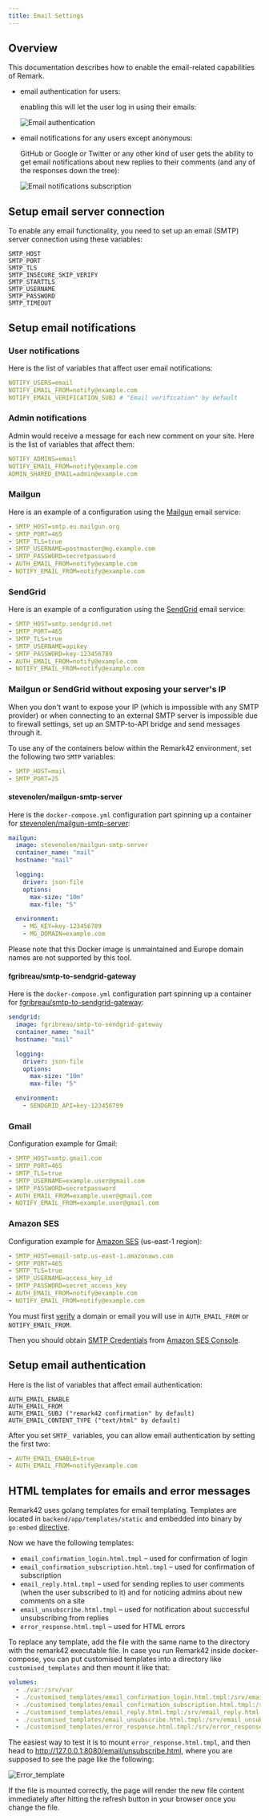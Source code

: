 ```yaml
---
title: Email Settings
---
```


## Overview

This documentation describes how to enable the email-related capabilities of Remark.

- email authentication for users:

  enabling this will let the user log in using their emails:

  ![Email authentication](images/email_auth.png)

- email notifications for any users except anonymous:

  GitHub or Google or Twitter or any other kind of user gets the ability to get email notifications about new replies to their comments (and any of the responses down the tree):

  ![Email notifications subscription](images/email_notifications.png)

## Setup email server connection

To enable any email functionality, you need to set up an email (SMTP) server connection using these variables:

```
SMTP_HOST
SMTP_PORT
SMTP_TLS
SMTP_INSECURE_SKIP_VERIFY
SMTP_STARTTLS
SMTP_USERNAME
SMTP_PASSWORD
SMTP_TIMEOUT
```

## Setup email notifications

### User notifications

Here is the list of variables that affect user email notifications:

```yaml
NOTIFY_USERS=email
NOTIFY_EMAIL_FROM=notify@example.com
NOTIFY_EMAIL_VERIFICATION_SUBJ # "Email verification" by default
```

### Admin notifications

Admin would receive a message for each new comment on your site. Here is the list of variables that affect them:

```yaml
NOTIFY_ADMINS=email
NOTIFY_EMAIL_FROM=notify@example.com
ADMIN_SHARED_EMAIL=admin@example.com
```

### Mailgun

Here is an example of a configuration using the [Mailgun](https://www.mailgun.com/) email service:

```yaml
- SMTP_HOST=smtp.eu.mailgun.org
- SMTP_PORT=465
- SMTP_TLS=true
- SMTP_USERNAME=postmaster@mg.example.com
- SMTP_PASSWORD=secretpassword
- AUTH_EMAIL_FROM=notify@example.com
- NOTIFY_EMAIL_FROM=notify@example.com
```

### SendGrid

Here is an example of a configuration using the [SendGrid](https://sendgrid.com/) email service:

```yaml
- SMTP_HOST=smtp.sendgrid.net
- SMTP_PORT=465
- SMTP_TLS=true
- SMTP_USERNAME=apikey
- SMTP_PASSWORD=key-123456789
- AUTH_EMAIL_FROM=notify@example.com
- NOTIFY_EMAIL_FROM=notify@example.com
```

### Mailgun or SendGrid without exposing your server's IP

When you don't want to expose your IP (which is impossible with any SMTP provider) or when connecting to an external SMTP server is impossible due to firewall settings, set up an SMTP-to-API bridge and send messages through it.

To use any of the containers below within the Remark42 environment, set the following two `SMTP` variables:

```yaml
- SMTP_HOST=mail
- SMTP_PORT=25
```

#### stevenolen/mailgun-smtp-server

Here is the `docker-compose.yml` configuration part spinning up a container for
[stevenolen/mailgun-smtp-server](https://hub.docker.com/r/stevenolen/mailgun-smtp-server):

```yaml
mailgun:
  image: stevenolen/mailgun-smtp-server
  container_name: "mail"
  hostname: "mail"

  logging:
    driver: json-file
    options:
      max-size: "10m"
      max-file: "5"

  environment:
    - MG_KEY=key-123456789
    - MG_DOMAIN=example.com
```

Please note that this Docker image is unmaintained and Europe domain names are not supported by this tool.

#### fgribreau/smtp-to-sendgrid-gateway

Here is the `docker-compose.yml` configuration part spinning up a container for
[fgribreau/smtp-to-sendgrid-gateway](https://hub.docker.com/r/fgribreau/smtp-to-sendgrid-gateway):

```yaml
sendgrid:
  image: fgribreau/smtp-to-sendgrid-gateway
  container_name: "mail"
  hostname: "mail"

  logging:
    driver: json-file
    options:
      max-size: "10m"
      max-file: "5"

  environment:
    - SENDGRID_API=key-123456789
```

### Gmail

Configuration example for Gmail:

```yaml
- SMTP_HOST=smtp.gmail.com
- SMTP_PORT=465
- SMTP_TLS=true
- SMTP_USERNAME=example.user@gmail.com
- SMTP_PASSWORD=secretpassword
- AUTH_EMAIL_FROM=example.user@gmail.com
- NOTIFY_EMAIL_FROM=example.user@gmail.com
```

### Amazon SES

Configuration example for [Amazon SES](https://aws.amazon.com/ses/) (us-east-1 region):

```yaml
- SMTP_HOST=email-smtp.us-east-1.amazonaws.com
- SMTP_PORT=465
- SMTP_TLS=true
- SMTP_USERNAME=access_key_id
- SMTP_PASSWORD=secret_access_key
- AUTH_EMAIL_FROM=notify@example.com
- NOTIFY_EMAIL_FROM=notify@example.com
```

You must first [verify](https://docs.aws.amazon.com/ses/latest/DeveloperGuide/verify-domain-procedure.html) a domain or email you will use in `AUTH_EMAIL_FROM` or `NOTIFY_EMAIL_FROM`.

Then you should obtain [SMTP Credentials](https://docs.aws.amazon.com/ses/latest/DeveloperGuide/smtp-credentials.html) from [Amazon SES Console](https://console.aws.amazon.com/ses/home?region=us-east-1#/account).

## Setup email authentication

Here is the list of variables that affect email authentication:

```
AUTH_EMAIL_ENABLE
AUTH_EMAIL_FROM
AUTH_EMAIL_SUBJ ("remark42 confirmation" by default)
AUTH_EMAIL_CONTENT_TYPE ("text/html" by default)
```

After you set `SMTP_` variables, you can allow email authentication by setting the first two:

```yaml
- AUTH_EMAIL_ENABLE=true
- AUTH_EMAIL_FROM=notify@example.com
```

## HTML templates for emails and error messages

Remark42 uses golang templates for email templating. Templates are located in `backend/app/templates/static` and embedded into binary by `go:embed` [directive](https://pkg.go.dev/embed).

Now we have the following templates:

- `email_confirmation_login.html.tmpl` – used for confirmation of login
- `email_confirmation_subscription.html.tmpl` – used for confirmation of subscription
- `email_reply.html.tmpl` – used for sending replies to user comments (when the user subscribed to it) and for noticing admins about new comments on a site
- `email_unsubscribe.html.tmpl` – used for notification about successful unsubscribing from replies
- `error_response.html.tmpl` – used for HTML errors

To replace any template, add the file with the same name to the directory with the remark42 executable file. In case you run Remark42 inside docker-compose, you can put customised templates into a directory like `customised_templates` and then mount it like that:

```yaml
volumes:
  - ./var:/srv/var
  - ./customised_templates/email_confirmation_login.html.tmpl:/srv/email_confirmation_login.html.tmpl:ro
  - ./customised_templates/email_confirmation_subscription.html.tmpl:/srv/email_confirmation_subscription.html.tmpl:ro
  - ./customised_templates/email_reply.html.tmpl:/srv/email_reply.html.tmpl:ro
  - ./customised_templates/email_unsubscribe.html.tmpl:/srv/email_unsubscribe.html.tmpl:ro
  - ./customised_templates/error_response.html.tmpl:/srv/error_response.html.tmpl:ro
```

The easiest way to test it is to mount `error_response.html.tmpl`, and then head to <http://127.0.0.1:8080/email/unsubscribe.html>, where you are supposed to see the page like the following:

![Error_template](images/error_template.png)

If the file is mounted correctly, the page will render the new file content immediately after hitting the refresh button in your browser once you change the file.
